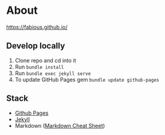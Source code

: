 # About

https://fabious.github.io/

## Develop locally

1. Clone repo and cd into it
2. Run `bundle install`
3. Run `bundle exec jekyll serve`
4. To update GitHub Pages gem `bundle update github-pages`

## Stack

* [Github Pages](https://docs.github.com/en/pages)
* [Jekyll](https://jekyllrb.com/)
* Markdown ([Markdown Cheat Sheet](https://github.com/adam-p/markdown-here/wiki/Markdown-Cheatsheet))
